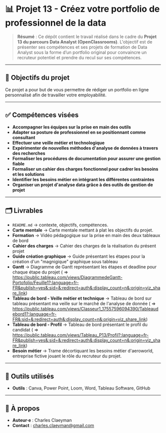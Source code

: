 # 📊 Projet 13 - Créez votre portfolio de professionnel de la data

> **Résumé** : Ce dépôt contient le travail réalisé dans le cadre du **Projet 13 du parcours Data Analyst (OpenClassrooms)**.
L'objectif est de présenter ses compétences et ses projets de formation de Data Analyst sous la forme d’un portfolio original pour convaincre un recruteur potentiel et prendre du recul sur ses compétences. 

---

## 🎯 Objectifs du projet
Ce projet a pour but de vous permettre de rédiger un portfolio en ligne personnalisé afin de travailler votre employabilité. 

---

## ✅ Compétences visées
- **Accompagner les équipes sur la prise en main des outils**
- **Adapter sa posture de professionnel en se positionnant comme consultant**
- **Effectuer une veille métier et technologique**
- **Expérimenter de nouvelles méthodes d'analyse de données à travers des recherches**
- **Formaliser les procédures de documentation pour assurer une gestion fiable**
- **Formaliser un cahier des charges fonctionnel pour cadrer les besoins et les solutions**
- **Identifier les besoins métier en intégrant les différentes contraintes**
- **Organiser un projet d'analyse data grâce à des outils de gestion de projet**
---

## 🗂️ Livrables
- `README.md` → contexte, objectifs, compétences.  
- **Carte mentale** → Carte mentale mettant à plat les objectifs du projet. 
- **Formation** → Vidéo pédagogique sur la prise en main des deux tableaux de bord
- **Cahier des charges** → Cahier des charges de la réalisation du présent projet
- **Guide création graphique** → Guide présentant les étapes pour la création d'un "magnigique" graphique sous tableau
- **Gantt** → Diagramme de Gantt représentant les étapes et deadline pour chaque étape du projet
    ( => https://public.tableau.com/views/DiagrammedeGantt-Portofolio/Feuille1?:language=fr-FR&publish=yes&:sid=&:redirect=auth&:display_count=n&:origin=viz_share_link)
- **Tableau de bord - Veille métier et technique** → Tableau de bord sur tableau présentant ma veille sur le marché de l'analyse de donnée ( => https://public.tableau.com/views/Classeur1_17557596094390/Tableaudebord1?:language=fr-FR&:sid=&:redirect=auth&:display_count=n&:origin=viz_share_link)
- **Tableau de bord - Profil** → Tableau de bord présentant le profil du candidat ( => https://public.tableau.com/views/Tableau_P13/Profil?:language=fr-FR&publish=yes&:sid=&:redirect=auth&:display_count=n&:origin=viz_share_link)
- **Besoin métier** → Trame décortiquant les besoins métier d'aeroworld, entreprise fictive jouant le rôle du recruteur du projet.

---

## 🧰 Outils utilisés
- **Outils** : Canva, Power Point, Loom, Word, Tableau Software, GitHub
---

## 👤 À propos
- **Auteur·e** : Charles Claeyman
- **Contact** : charles.claeyman@gmail.com
